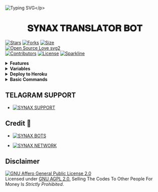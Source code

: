 ![Typing SVG](https://readme-typing-svg.herokuapp.com/?lines=𝗧𝗛𝗜𝗦+𝗜𝗦+𝗧𝗥𝗔𝗡𝗦𝗟𝗔𝗧𝗢𝗥+𝗕𝗢𝗧!;𝗖𝗥𝗘𝗔𝗧𝗘𝗗+𝗕𝗬+𝗦𝗬𝗡𝗔𝗫+𝗕𝗢̃𝗧𝗦™;𝗔+𝗣𝗢𝗪𝗘𝗥𝗙𝗨𝗟𝗟+𝗧𝗚+𝗧𝗥𝗔𝗡𝗦𝗟𝗔𝗧𝗢𝗥+𝗕𝗢𝗧!)</p>
<p align="center">

<h1 align="center">
  <b> 𝐒𝐘𝐍𝐀𝐗 𝐓𝐑𝐀𝐍𝐒𝐋𝐀𝐓𝐎𝐑 𝐁𝐎𝐓</b>
</h1>

[![Stars](https://img.shields.io/github/stars/SynaxBots/Translator-Bot?style=flat-square&color=yellow)](https://github.com/SynaxBots/Translator-Bot/stargazers)
[![Forks](https://img.shields.io/github/forks/SynaxBots/Translator-Bot?style=flat-square&color=orange)](https://github.com/SynaxBots/Translator-Bot/fork)
[![Size](https://img.shields.io/github/repo-size/SynaxBots/Translator-Bot?style=flat-square&color=green)](https://github.com/SynaxBots/Translator-Bot)   
[![Open Source Love svg2](https://badges.frapsoft.com/os/v2/open-source.svg?v=103)](https://github.com/SynaxBots/Translator-Bot)   
[![Contributors](https://img.shields.io/github/contributors/SynaxBots/Translator-Bot?style=flat-square&color=green)](https://github.com/SynaxBots/Translator-Bot/graphs/contributors)
[![License](https://img.shields.io/badge/License-AGPL-blue)](https://github.com/SynaxBots/Translator-Bot/blob/main/LICENSE)
[![Sparkline](https://stars.medv.io/SynaxBots/Translator-Bot.svg)](https://stars.medv.io/SynaxBots/Translator-Bot)

<details>
<summary><b>Features</b></summary>

- [x] Translate Any Language
</details>

<details>
<summary><b>Variables</b></summary>
  
### Required Variables
* `BOT_TOKEN`: Create a bot using [@BotFather](https://telegram.dog/BotFather), and get the Telegram API token.
* `API_ID`: Get this value from [telegram.org](https://my.telegram.org/apps)
* `API_HASH`: Get this value from [telegram.org](https://my.telegram.org/apps)
* `BOT_OWNER`: Username or ID of Admin. Separate multiple Admins by space
* `DATABASE_URL`: [mongoDB](https://www.mongodb.com) URI. Get this value from [mongoDB](https://www.mongodb.com).
  
### Optional Variables
* `PICS`: Telegraph links of images to show in start message.( Multiple images can be used seperated by space )
</details>

<details>
<summary><b>Deploy to Heroku</b></summary>

<a href="https://www.youtube.com/@synaxbots"><img src="https://img.shields.io/badge/watch%20Heroku%20Tutorial-red.svg?logo=Youtube"></a>                

[![Deploy](https://www.herokucdn.com/deploy/button.svg)](https://heroku.com/deploy?template=https://github.com/SynaxBots/Translator-Bot)
</details>

<details>
<summary><b>Basic Commands</b></summary>
```
start - check bot alive
settings - get settings 
broadcast - to broadcast a message to all Eva Maria users
```
</details>

## TELAGRAM SUPPORT 

* [![SYNAX SUPPORT](https://img.shields.io/static/v1?label=SYNAX&message=SUPPORT&color=critical)](https://t.me/synaxchatgroup)

## Credit 💞

* [![SYNAX BOTS](https://img.shields.io/static/v1?label=SYNAX&message=BOTS&color=yellow)](https://t.me/synaxbots)

* [![SYNAX NETWORK](https://img.shields.io/static/v1?label=SYNAX&message=NETWORK&color=green)](https://t.me/synaxnetwork)


## Disclaimer
[![GNU Affero General Public License 2.0](https://www.gnu.org/graphics/agplv3-155x51.png)](https://www.gnu.org/licenses/agpl-3.0.en.html#header)    
Licensed under [GNU AGPL 2.0.](https://github.com/SynaxBots/Translator-Bot/blob/main/LICENSE)
Selling The Codes To Other People For Money Is *Strictly Prohibited*.

